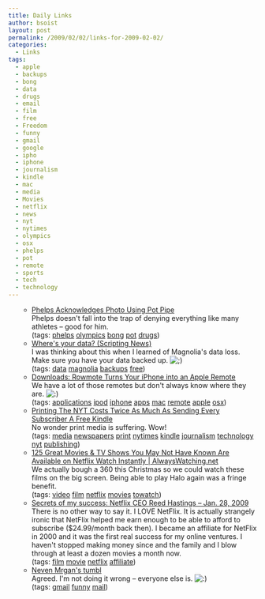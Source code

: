 ```yaml
---
title: Daily Links
author: bsoist
layout: post
permalink: /2009/02/02/links-for-2009-02-02/
categories:
  - Links
tags:
  - apple
  - backups
  - bong
  - data
  - drugs
  - email
  - film
  - free
  - Freedom
  - funny
  - gmail
  - google
  - ipho
  - iphone
  - journalism
  - kindle
  - mac
  - media
  - Movies
  - netflix
  - news
  - nyt
  - nytimes
  - olympics
  - osx
  - phelps
  - pot
  - remote
  - sports
  - tech
  - technology
---
```

<ul class=\"delicious\"> 

  * <div class=\"delicious-link\"><a href=\"http://www.fanhouse.com/news/main/phelps-acknowledges-photo-using-pot-pipe/324791\">Phelps Acknowledges Photo Using Pot Pipe</a></div> <div class=\"delicious-extended\">Phelps doesn't fall into the trap of denying everything like many athletes &#8211; good for him.</div> <div class=\"delicious-tags\">(tags: <a href=\"http://delicious.com/bsoist/phelps\">phelps</a> <a href=\"http://delicious.com/bsoist/olympics\">olympics</a> <a href=\"http://delicious.com/bsoist/bong\">bong</a> <a href=\"http://delicious.com/bsoist/pot\">pot</a> <a href=\"http://delicious.com/bsoist/drugs\">drugs</a>)</div> 
  * <div class=\"delicious-link\"><a href=\"http://www.scripting.com/stories/2009/02/01/wheresYourData.html\">Where's your data? (Scripting News)</a></div> <div class=\"delicious-extended\">I was thinking about this when I learned of Magnolia's data loss. Make sure you have your data backed up. <img src='http://archive.whsjr.soistmann.com/oped/wp-includes/images/smilies/icon_wink.gif' alt=';)' class='wp-smiley' /> </div> <div class=\"delicious-tags\">(tags: <a href=\"http://delicious.com/bsoist/data\">data</a> <a href=\"http://delicious.com/bsoist/magnolia\">magnolia</a> <a href=\"http://delicious.com/bsoist/backups\">backups</a> <a href=\"http://delicious.com/bsoist/free\">free</a>)</div> 
  * <div class=\"delicious-link\"><a href=\"http://lifehacker.com/5142839/rowmote-turns-your-iphone-into-an-apple-remote\">Downloads: Rowmote Turns Your iPhone into an Apple Remote</a></div> <div class=\"delicious-extended\">We have a lot of those remotes but don't always know where they are. <img src='http://archive.whsjr.soistmann.com/oped/wp-includes/images/smilies/icon_smile.gif' alt=':)' class='wp-smiley' /> </div> <div class=\"delicious-tags\">(tags: <a href=\"http://delicious.com/bsoist/applications\">applications</a> <a href=\"http://delicious.com/bsoist/ipod\">ipod</a> <a href=\"http://delicious.com/bsoist/iphone\">iphone</a> <a href=\"http://delicious.com/bsoist/apps\">apps</a> <a href=\"http://delicious.com/bsoist/mac\">mac</a> <a href=\"http://delicious.com/bsoist/remote\">remote</a> <a href=\"http://delicious.com/bsoist/apple\">apple</a> <a href=\"http://delicious.com/bsoist/osx\">osx</a>)</div> 
  * <div class=\"delicious-link\"><a href=\"http://www.alleyinsider.com/2009/1/printing-the-nyt-costs-twice-as-much-as-sending-every-subscriber-a-free-kindle\">Printing The NYT Costs Twice As Much As Sending Every Subscriber A Free Kindle</a></div> <div class=\"delicious-extended\">No wonder print media is suffering. Wow!</div> <div class=\"delicious-tags\">(tags: <a href=\"http://delicious.com/bsoist/media\">media</a> <a href=\"http://delicious.com/bsoist/newspapers\">newspapers</a> <a href=\"http://delicious.com/bsoist/print\">print</a> <a href=\"http://delicious.com/bsoist/nytimes\">nytimes</a> <a href=\"http://delicious.com/bsoist/kindle\">kindle</a> <a href=\"http://delicious.com/bsoist/journalism\">journalism</a> <a href=\"http://delicious.com/bsoist/technology\">technology</a> <a href=\"http://delicious.com/bsoist/nyt\">nyt</a> <a href=\"http://delicious.com/bsoist/publishing\">publishing</a>)</div> 
  * <div class=\"delicious-link\"><a href=\"http://www.alwayswatching.net/features/125-great-movies-tv-shows-netflix-watch-instantly\">125 Great Movies & TV Shows You May Not Have Known Are Available on Netflix Watch Instantly | AlwaysWatching.net</a></div> <div class=\"delicious-extended\">We actually bough a 360 this Christmas so we could watch these films on the big screen. Being able to play Halo again was a fringe benefit.</div> <div class=\"delicious-tags\">(tags: <a href=\"http://delicious.com/bsoist/video\">video</a> <a href=\"http://delicious.com/bsoist/film\">film</a> <a href=\"http://delicious.com/bsoist/netflix\">netflix</a> <a href=\"http://delicious.com/bsoist/movies\">movies</a> <a href=\"http://delicious.com/bsoist/towatch\">towatch</a>)</div> 
  * <div class=\"delicious-link\"><a href=\"http://money.cnn.com/2009/01/27/news/newsmakers/hastings_netflix.fortune/index.htm?postversion=2009012806\">Secrets of my success: Netflix CEO Reed Hastings &#8211; Jan. 28, 2009</a></div> <div class=\"delicious-extended\">There is no other way to say it. I LOVE NetFlix. It is actually strangely ironic that NetFlix helped me earn enough to be able to afford to subscribe ($24.99/month back then). I became an affiliate for NetFlix in 2000 and it was the first real success for my online ventures. I haven't stopped making money since and the family and I blow through at least a dozen movies a month now.</div> <div class=\"delicious-tags\">(tags: <a href=\"http://delicious.com/bsoist/film\">film</a> <a href=\"http://delicious.com/bsoist/movie\">movie</a> <a href=\"http://delicious.com/bsoist/netflix\">netflix</a> <a href=\"http://delicious.com/bsoist/affiliate\">affiliate</a>)</div> 
  * <div class=\"delicious-link\"><a href=\"http://mrgan.tumblr.com/post/74439546/among-the-stupidest-tech-articles-ive-ever-read\">Neven Mrgan's tumbl</a></div> <div class=\"delicious-extended\">Agreed. I'm not doing it wrong &#8211; everyone else is. <img src='http://archive.whsjr.soistmann.com/oped/wp-includes/images/smilies/icon_smile.gif' alt=':)' class='wp-smiley' /> </div> <div class=\"delicious-tags\">(tags: <a href=\"http://delicious.com/bsoist/gmail\">gmail</a> <a href=\"http://delicious.com/bsoist/funny\">funny</a> <a href=\"http://delicious.com/bsoist/mail\">mail</a>)</div> </ul>